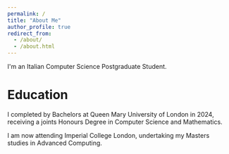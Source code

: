 ```yaml
---
permalink: /
title: "About Me"
author_profile: true
redirect_from: 
  - /about/
  - /about.html
---
```



I'm an Italian Computer Science Postgraduate Student. 

Education
======
I completed by Bachelors at Queen Mary University of London in 2024, receiving a joints Honours Degree in Computer Science and Mathematics.

I am now attending Imperial College London, undertaking my Masters studies in Advanced Computing.
